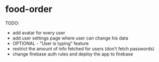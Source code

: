 # food-order

TODO:

- add avatar for every user
- add user settings page where user can change his data
- OPTIONAL - "User is typing" feature
- restrict the amount of info fetched for users (don't fetch passwords)
- change firebase auth rules and deploy the app to firebase
